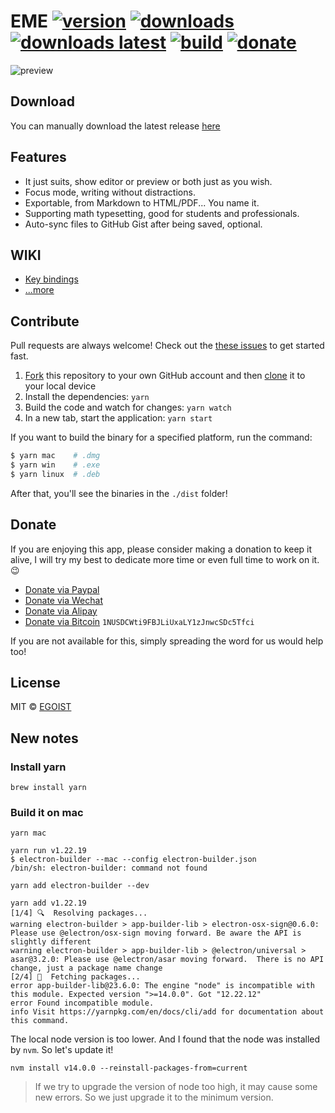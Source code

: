 # EME [![version](https://img.shields.io/github/release/egoist/eme.svg?style=flat-square)](https://github.com/egoist/eme/releases) [![downloads](https://img.shields.io/github/downloads/egoist/eme/total.svg?style=flat-square)](https://github.com/egoist/eme/releases) [![downloads latest](https://img.shields.io/github/downloads/egoist/eme/latest/total.svg?style=flat-square)](https://github.com/egoist/eme/releases/latest) [![build](https://github.com/egoist/eme/workflows/Build_Check/badge.svg)](https://circleci.com/gh/egoist/eme) [![donate](https://img.shields.io/badge/$-donate-ff69b4.svg?maxAge=2592000&style=flat-square)](#donate)

![preview](/media/preview.png)

## Download

You can manually download the latest release [here](https://github.com/egoist/eme/releases)

## Features

- It just suits, show editor or preview or both just as you wish.
- Focus mode, writing without distractions.
- Exportable, from Markdown to HTML/PDF... You name it.
- Supporting math typesetting, good for students and professionals.
- Auto-sync files to GitHub Gist after being saved, optional.

## WIKI

- [Key bindings](https://github.com/egoist/eme/wiki/Key-bindings)
- [...more](https://github.com/egoist/eme/wiki)

## Contribute

Pull requests are always welcome! Check out the [these issues](https://github.com/egoist/eme/issues?q=is%3Aissue+is%3Aopen+label%3A%22contribution+welcome%22) to get started fast.


1. [Fork](https://help.github.com/articles/fork-a-repo/) this repository to your own GitHub account and then [clone](https://help.github.com/articles/cloning-a-repository/) it to your local device
2. Install the dependencies: `yarn`
3. Build the code and watch for changes: `yarn watch`
4. In a new tab, start the application: `yarn start`

If you want to build the binary for a specified platform, run the command:

```bash
$ yarn mac    # .dmg
$ yarn win    # .exe
$ yarn linux  # .deb
```

After that, you'll see the binaries in the `./dist` folder!

## Donate

If you are enjoying this app, please consider making a donation to keep it alive, I will try my best to dedicate more time or even full time to work on it. 😉

- [Donate via Paypal](https://www.paypal.me/egoistian/10)
- [Donate via Wechat](http://ww4.sinaimg.cn/large/a15b4afegw1f72ib6rj67j20u00tvgnj.jpg)
- [Donate via Alipay](http://ww4.sinaimg.cn/large/a15b4afegw1f72ib54hybj20qo0nndh5.jpg)
- [Donate via Bitcoin](http://ww4.sinaimg.cn/large/a15b4afegw1f72icbcu0gj202s02sdfl.jpg) `1NUSDCWti9FBJLiUxaLY1zJnwcSDc5Tfci`

If you are not available for this, simply spreading the word for us would help too!

## License

MIT &copy; [EGOIST](https://github.com/egoist)

## New notes

### Install yarn

```
brew install yarn
```

### Build it on mac

```
yarn mac

yarn run v1.22.19
$ electron-builder --mac --config electron-builder.json
/bin/sh: electron-builder: command not found
```

```
yarn add electron-builder --dev

yarn add v1.22.19
[1/4] 🔍  Resolving packages...
warning electron-builder > app-builder-lib > electron-osx-sign@0.6.0: Please use @electron/osx-sign moving forward. Be aware the API is slightly different
warning electron-builder > app-builder-lib > @electron/universal > asar@3.2.0: Please use @electron/asar moving forward.  There is no API change, just a package name change
[2/4] 🚚  Fetching packages...
error app-builder-lib@23.6.0: The engine "node" is incompatible with this module. Expected version ">=14.0.0". Got "12.22.12"
error Found incompatible module.
info Visit https://yarnpkg.com/en/docs/cli/add for documentation about this command.
```

The local node version is too lower. And I found that the node was installed by `nvm`. So let's update it!

```
nvm install v14.0.0 --reinstall-packages-from=current
```
> If we try to upgrade the version of node too high, it may cause some new errors. So we just upgrade it to the minimum version.
